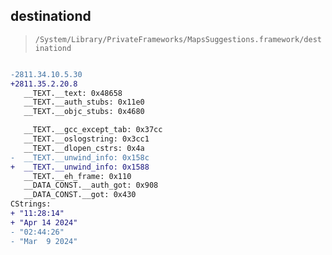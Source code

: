 ## destinationd

> `/System/Library/PrivateFrameworks/MapsSuggestions.framework/destinationd`

```diff

-2811.34.10.5.30
+2811.35.2.20.8
   __TEXT.__text: 0x48658
   __TEXT.__auth_stubs: 0x11e0
   __TEXT.__objc_stubs: 0x4680

   __TEXT.__gcc_except_tab: 0x37cc
   __TEXT.__oslogstring: 0x3cc1
   __TEXT.__dlopen_cstrs: 0x4a
-  __TEXT.__unwind_info: 0x158c
+  __TEXT.__unwind_info: 0x1588
   __TEXT.__eh_frame: 0x110
   __DATA_CONST.__auth_got: 0x908
   __DATA_CONST.__got: 0x430
CStrings:
+ "11:28:14"
+ "Apr 14 2024"
- "02:44:26"
- "Mar  9 2024"

```
